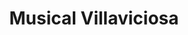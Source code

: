 ---
title: "Musical Villaviciosa"
url: /villaviciosa-de-odon/musical-villaviciosa/
shop: Instrumente
---